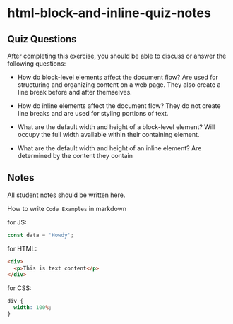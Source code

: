 # html-block-and-inline-quiz-notes

## Quiz Questions

After completing this exercise, you should be able to discuss or answer the following questions:

- How do block-level elements affect the document flow?
  Are used for structuring and organizing content on a web page.
  They also create a line break before and after themselves.

- How do inline elements affect the document flow?
  They do not create line breaks and are used for styling portions of text.

- What are the default width and height of a block-level element?
  Will occupy the full width available within their containing element.

- What are the default width and height of an inline element?
  Are determined by the content they contain

## Notes

All student notes should be written here.

How to write `Code Examples` in markdown

for JS:

```javascript
const data = 'Howdy';
```

for HTML:

```html
<div>
  <p>This is text content</p>
</div>
```

for CSS:

```css
div {
  width: 100%;
}
```
